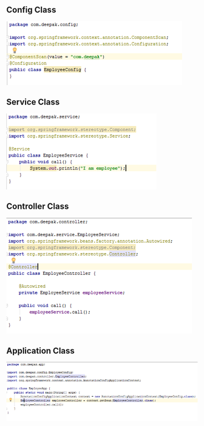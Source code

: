## Config Class

![Component Class](https://github.com/deepakmotlani/Notes/blob/master/Spring%20Framework/Spring%20Core/images/annotation-based-dependency-injection-config.PNG)

## Service Class

![Service Class](https://github.com/deepakmotlani/Notes/blob/master/Spring%20Framework/Spring%20Core/images/annotation-based-dependency-injection-service.PNG)

## Controller Class

![Controller Class](https://github.com/deepakmotlani/Notes/blob/master/Spring%20Framework/Spring%20Core/images/annotation-based-dependency-injection-controller.PNG)

## Application Class

![Application Class](https://github.com/deepakmotlani/Notes/blob/master/Spring%20Framework/Spring%20Core/images/annotation-based-dependency-injection-app.PNG)

